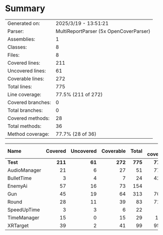 ﻿# Summary
|||
|:---|:---|
| Generated on: | 2025/3/19 - 13:51:21 |
| Parser: | MultiReportParser (5x OpenCoverParser) |
| Assemblies: | 1 |
| Classes: | 8 |
| Files: | 8 |
| Covered lines: | 211 |
| Uncovered lines: | 61 |
| Coverable lines: | 272 |
| Total lines: | 775 |
| Line coverage: | 77.5% (211 of 272) |
| Covered branches: | 0 |
| Total branches: | 0 |
| Covered methods: | 28 |
| Total methods: | 36 |
| Method coverage: | 77.7% (28 of 36) |

|**Name**|**Covered**|**Uncovered**|**Coverable**|**Total**|**Line coverage**|**Covered**|**Total**|**Branch coverage**|**Covered**|**Total**|**Method coverage**|
|:---|---:|---:|---:|---:|---:|---:|---:|---:|---:|---:|---:|
|**Test**|**211**|**61**|**272**|**775**|**77.5%**|**0**|**0**|****|**28**|**36**|**77.7%**|
|AudioManager|21|6|27|51|77.7%|0|0||2|2|100%|
|BulletTime|3|4|7|24|42.8%|0|0||1|2|50%|
|EnemyAi|57|16|73|154|78%|0|0||8|11|72.7%|
|Gun|45|19|64|313|70.3%|0|0||7|10|70%|
|Round|28|11|39|83|71.7%|0|0||2|2|100%|
|SpeedUpTime|3|3|6|22|50%|0|0||1|2|50%|
|TimeManager|15|0|15|29|100%|0|0||4|4|100%|
|XRTarget|39|2|41|99|95.1%|0|0||3|3|100%|
